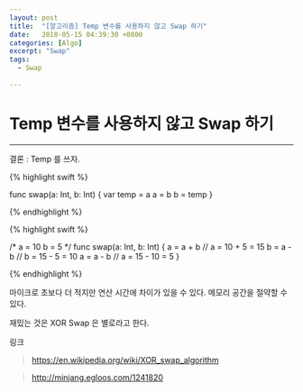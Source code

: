```yaml
---
layout: post
title:  "[알고리즘] Temp 변수를 사용하지 않고 Swap 하기"
date:   2018-05-15 04:39:30 +0800
categories: [Algo]
excerpt: "Swap"
tags:
  - Swap
  
---
```



# Temp 변수를 사용하지 않고 Swap 하기
---

결론 : Temp 를 쓰자.

{% highlight swift %}

func swap(a: Int, b: Int) {
  var temp = a
  a = b
  b = temp
}
 
{% endhighlight %}

{% highlight swift %}

/*
a = 10
b = 5
*/
func swap(a: Int, b: Int) {
  a = a + b // a = 10 + 5 = 15
  b = a - b // b = 15 - 5 = 10
  a = a - b // a = 15 - 10 = 5
}
 
{% endhighlight %}

마이크로 초보다 더 적지만 연산 시간에 차이가 있을 수 있다.
메모리 공간을 절약할 수 있다.


재밌는 것은
XOR Swap 은 별로라고 한다.

링크
>https://en.wikipedia.org/wiki/XOR_swap_algorithm

>http://minjang.egloos.com/1241820



